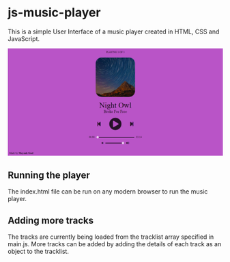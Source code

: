 # js-music-player

This is a simple User Interface of a music player created in HTML, CSS and JavaScript.

![Output](/output/output.png)

## Running the player

The index.html file can be run on any modern browser to run the music player.

## Adding more tracks

The tracks are currently being loaded from the tracklist array specified in main.js. More tracks can be added by adding the details of each track as an object to the tracklist.
